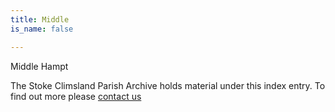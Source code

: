 ```yaml
---
title: Middle
is_name: false

---
```


Middle Hampt


The Stoke Climsland Parish Archive holds material under this index entry. To find out more please [contact us](/contact/)
